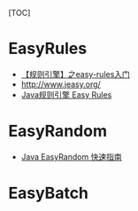 [TOC]

# EasyRules

- [【规则引擎】之easy-rules入门](https://blog.csdn.net/justry_deng/article/details/118096941)
- http://www.jeasy.org/
- [Java规则引擎 Easy Rules](https://www.cnblogs.com/cjsblog/p/13088017.html)

# EasyRandom 

- [Java EasyRandom 快速指南](https://www.baeldung.com/java-easy-random)

# EasyBatch